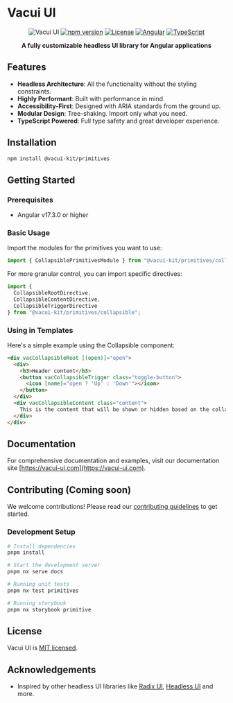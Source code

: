 # Vacui UI

<div align="center">

![Vacui UI](https://img.shields.io/badge/Vacui%20UI-Headless%20Angular%20UI%20Library-7B42BC?style=for-the-badge)
[![npm version](https://img.shields.io/npm/v/@vacui-kit/primitives?style=flat-square)](https://www.npmjs.com/package/@vacui-kit/primitives)
[![License](https://img.shields.io/badge/License-MIT-blue.svg?style=flat-square)](LICENSE)
[![Angular](https://img.shields.io/badge/Angular-17.3.0+-DD0031?style=flat-square&logo=angular)](https://angular.io/)
[![TypeScript](https://img.shields.io/badge/TypeScript-5.2+-3178C6?style=flat-square&logo=typescript)](https://www.typescriptlang.org/)

**A fully customizable headless UI library for Angular applications**

</div>

## Features

- **Headless Architecture**: All the functionality without the styling constraints.
- **Highly Performant**: Built with performance in mind.
- **Accessibility-First**: Designed with ARIA standards from the ground up.
- **Modular Design**: Tree-shaking. Import only what you need.
- **TypeScript Powered**: Full type safety and great developer experience.

## Installation

```bash
npm install @vacui-kit/primitives
```

## Getting Started

### Prerequisites

- Angular v17.3.0 or higher

### Basic Usage

Import the modules for the primitives you want to use:

```typescript
import { CollapsiblePrimitivesModule } from "@vacui-kit/primitives/collapsible";
```

For more granular control, you can import specific directives:

```typescript
import { 
  CollapsibleRootDirective, 
  CollapsibleContentDirective, 
  CollapsibleTriggerDirective 
} from "@vacui-kit/primitives/collapsible";
```

### Using in Templates

Here's a simple example using the Collapsible component:

```html
<div vacCollapsibleRoot [(open)]="open">
  <div>
    <h3>Header content</h3>
    <button vacCollapsibleTrigger class="toggle-button">
      <icon [name]="open ? 'Up' : 'Down'"></icon>
    </button>
  </div>
  <div vacCollapsibleContent class="content">
    This is the content that will be shown or hidden based on the collapsible state.
  </div>
</div>
```

## Documentation

For comprehensive documentation and examples, visit our documentation site [https://vacui-ui.com](https://vacui-ui.com).

## Contributing (Coming soon)

We welcome contributions! Please read our [contributing guidelines](CONTRIBUTING.md) to get started.

### Development Setup

```bash
# Install dependencies
pnpm install

# Start the development server
pnpm nx serve docs

# Running unit tests
pnpm nx test primitives

# Running storybook
pnpm nx storybook primitive
```

## License

Vacui UI is [MIT licensed](LICENSE).

## Acknowledgements

- Inspired by other headless UI libraries like [Radix UI](https://www.radix-ui.com/), [Headless UI](https://headlessui.dev/) and more.
